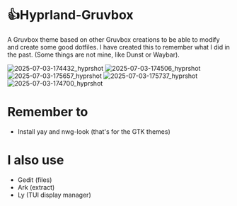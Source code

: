 # :+1:Hyprland-Gruvbox
A  Gruvbox theme based on other Gruvbox creations to be able to modify and create some good dotfiles. I have created this to remember what I did in the past. (Some things are not mine, like Dunst or Waybar).

![2025-07-03-174432_hyprshot](https://github.com/user-attachments/assets/5f3f2089-5ec7-4b37-b975-0bc7411f2ddb)
![2025-07-03-174506_hyprshot](https://github.com/user-attachments/assets/2cf1ee06-6ded-45de-ab2e-0d1e7bd1fbe0)
![2025-07-03-175657_hyprshot](https://github.com/user-attachments/assets/00542eac-7d2f-4e87-a003-0ff2d23f3678)
![2025-07-03-175737_hyprshot](https://github.com/user-attachments/assets/452e50dc-b388-4d32-8066-822c205ba26f)
![2025-07-03-174700_hyprshot](https://github.com/user-attachments/assets/7b751e05-0fe7-474d-856c-600617046309)

# Remember to
- Install yay and nwg-look (that's for the GTK themes)
# I also use
- Gedit (files)<br>
- Ark (extract)<br>
- Ly (TUI display manager)


